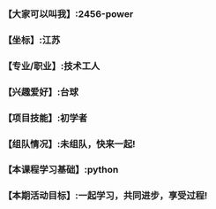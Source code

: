 ### 【大家可以叫我】:2456-power&#x20;

### 【坐标】:江苏 &#x20;

### &#x20;【专业/职业】:技术工人

### &#x20;【兴趣爱好】:台球&#x20;

### 【项目技能】:初学者

### &#x20;【组队情况】:未组队，快来一起!&#x20;

### 【本课程学习基础】:python

### &#x20;【本期活动目标】:一起学习，共同进步，享受过程!

